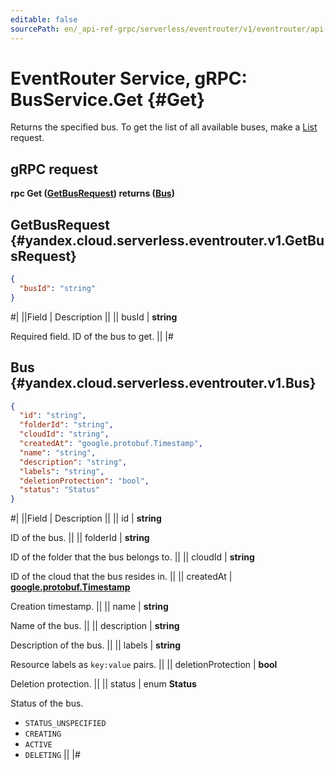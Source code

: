 ```yaml
---
editable: false
sourcePath: en/_api-ref-grpc/serverless/eventrouter/v1/eventrouter/api-ref/grpc/Bus/get.md
---
```


# EventRouter Service, gRPC: BusService.Get {#Get}

Returns the specified bus.
To get the list of all available buses, make a [List](/docs/functions/eventrouter/api-ref/grpc/Bus/list#List) request.

## gRPC request

**rpc Get ([GetBusRequest](#yandex.cloud.serverless.eventrouter.v1.GetBusRequest)) returns ([Bus](#yandex.cloud.serverless.eventrouter.v1.Bus))**

## GetBusRequest {#yandex.cloud.serverless.eventrouter.v1.GetBusRequest}

```json
{
  "busId": "string"
}
```

#|
||Field | Description ||
|| busId | **string**

Required field. ID of the bus to get. ||
|#

## Bus {#yandex.cloud.serverless.eventrouter.v1.Bus}

```json
{
  "id": "string",
  "folderId": "string",
  "cloudId": "string",
  "createdAt": "google.protobuf.Timestamp",
  "name": "string",
  "description": "string",
  "labels": "string",
  "deletionProtection": "bool",
  "status": "Status"
}
```

#|
||Field | Description ||
|| id | **string**

ID of the bus. ||
|| folderId | **string**

ID of the folder that the bus belongs to. ||
|| cloudId | **string**

ID of the cloud that the bus resides in. ||
|| createdAt | **[google.protobuf.Timestamp](https://developers.google.com/protocol-buffers/docs/reference/google.protobuf#timestamp)**

Creation timestamp. ||
|| name | **string**

Name of the bus. ||
|| description | **string**

Description of the bus. ||
|| labels | **string**

Resource labels as `key:value` pairs. ||
|| deletionProtection | **bool**

Deletion protection. ||
|| status | enum **Status**

Status of the bus.

- `STATUS_UNSPECIFIED`
- `CREATING`
- `ACTIVE`
- `DELETING` ||
|#